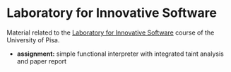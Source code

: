 # Laboratory for Innovative Software

Material related to the [Laboratory for Innovative Software](https://esami.unipi.it/esami2/programma.php?c=37054) course of the University of Pisa.
- **assignment:** simple functional interpreter with integrated taint analysis and paper report
